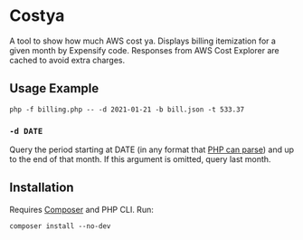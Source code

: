 # Costya

A tool to show how much AWS cost ya. Displays billing itemization for a given month by Expensify code. Responses from AWS Cost Explorer are cached to avoid extra charges.

## Usage Example

    php -f billing.php -- -d 2021-01-21 -b bill.json -t 533.37

### `-d DATE`

Query the period starting at DATE (in any format that [PHP can parse](https://www.php.net/manual/en/datetime.formats.php)) and up to the end of that month. If this argument is omitted, query last month.

## Installation

Requires [Composer](https://getcomposer.org/) and PHP CLI. Run:

    composer install --no-dev
